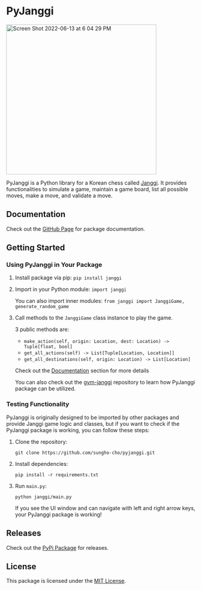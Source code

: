 # PyJanggi

<img width="400" alt="Screen Shot 2022-06-13 at 6 04 29 PM" src="https://user-images.githubusercontent.com/46757971/173320609-075acc71-0f0a-47d6-9082-2418ca2775e8.png">

PyJanggi is a Python library for a Korean chess called [Janggi](https://en.wikipedia.org/wiki/Janggi).
It provides functionalities to simulate a game, maintain a game board, list all possible moves, make a move, and validate a move.

## Documentation
Check out the [GitHub Page](https://sungho-cho.github.io/pyjanggi/) for package documentation.

## Getting Started

### Using PyJanggi in Your Package

1. Install package via pip:
    `pip install janggi`

2. Import in your Python module:
    `import janggi`

    You can also import inner modules:
    `from janggi import JanggiGame, generate_random_game`

3. Call methods to the `JanggiGame` class instance to play the game.

    3 public methods are:
    - `make_action(self, origin: Location, dest: Location) -> Tuple[float, bool]`
    - `get_all_actions(self) -> List[Tuple[Location, Location]]`
    - `get_all_destinations(self, origin: Location) -> List[Location]`

    Check out the [Documentation](#documentation) section for more details

    You can also check out the [gym-janggi](https://github.com/sungho-cho/gym-janggi/blob/main/gym_janggi/envs/janggi.py) repository to learn how PyJanggi package can be utilized.

### Testing Functionality
PyJanggi is originally designed to be imported by other packages and provide Janggi game logic and classes, but if you want to check if the PyJanggi package is working, you can follow these steps:

1. Clone the repository:

    `git clone https://github.com/sungho-cho/pyjanggi.git`

2. Install dependencies:

    `pip install -r requirements.txt`

3. Run `main.py`:

    `python janggi/main.py`

    If you see the UI window and can navigate with left and right arrow keys, your PyJanggi package is working!



## Releases
Check out the [PyPi Package](https://pypi.org/project/janggi) for releases.

## License
This package is licensed under the [MIT License](LICENSE).

